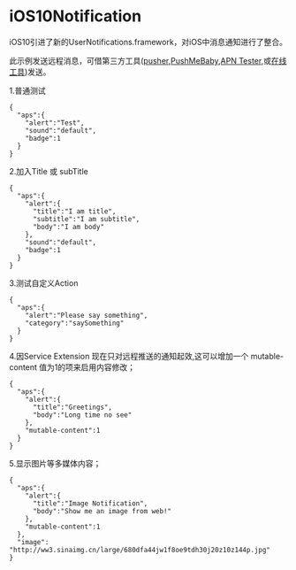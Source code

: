 iOS10Notification
==========
iOS10引进了新的UserNotifications.framework，对iOS中消息通知进行了整合。

此示例发送远程消息，可借第三方工具([pusher](https://github.com/pusher/pusher-test-iOS),[PushMeBaby](https://github.com/Dwarven/PushMeBaby),[APN Tester](https://itunes.apple.com/us/app/apn-tester-free/id626590577?mt=12),或[在线工具](http://pushmebaby.herokuapp.com/))发送。

1.普通测试
```
{
  "aps":{
    "alert":"Test",
    "sound":"default",
    "badge":1
  }
}
```

2.加入Title 或 subTitle
```
{
  "aps":{
    "alert":{
      "title":"I am title",
      "subtitle":"I am subtitle",
      "body":"I am body"
    },
    "sound":"default",
    "badge":1
  }
}
```

3.测试自定义Action
```
{
  "aps":{
    "alert":"Please say something",
    "category":"saySomething"
  }
}
```

4.因Service Extension 现在只对远程推送的通知起效,这可以增加一个 mutable-content 值为1的项来启用内容修改；
```
{
  "aps":{
    "alert":{
      "title":"Greetings",
      "body":"Long time no see"
    },
    "mutable-content":1
  }
}
```

5.显示图片等多媒体内容；
```
{
  "aps":{
    "alert":{
      "title":"Image Notification",
      "body":"Show me an image from web!"
    },
    "mutable-content":1
  },
  "image": "http://ww3.sinaimg.cn/large/680dfa44jw1f8oe9tdh30j20z10z144p.jpg"
}
```

